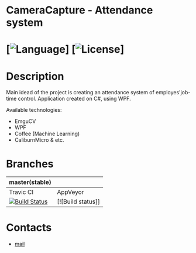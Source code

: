 # CameraCapture - Attendance system
# [![Language](https://img.shields.io/badge/language-C%23-blue.svg?style=flat-square)] [![License](https://img.shields.io/github/license/BVIVal/CameraCapture)]

# Description
Main idead of the project is creating an attendance system of employes'job-time control. Application created on C#, using WPF.

Available technologies:
+ EmguCV
+ WPF
+ Coffee (Machine Learning)
+ CaliburnMicro & etc.

# Branches

| master(stable) |               |
|----------------|---------------|
|    Travic CI   |    AppVeyor   |  
| [![Build Status](https://api.travis-ci.com/BVIVal/CameraCapture.svg?branch=master&status=unknown)](https://travis-ci.com/BVIVal/CameraCapture.svg) | [![Build status]] |

# Contacts
* [mail](mailto:bvival@gmail.com)
